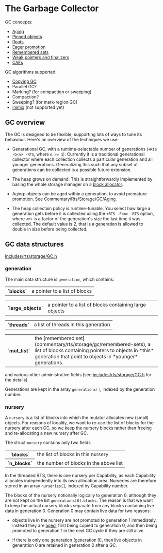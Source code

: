 # The Garbage Collector



GC concepts:


- [Aging](commentary/rts/storage/gc/aging)
- [Pinned objects](commentary/rts/storage/gc/pinned)
- [Roots](commentary/rts/storage/gc/roots)
- [Eager promotion](commentary/rts/storage/gc/eager-promotion)
- [Remembered sets](commentary/rts/storage/gc/remembered-sets)
- [Weak pointers and finalizers](commentary/rts/storage/gc/weak)
- [CAFs](commentary/rts/storage/gc/ca-fs)


GC algorithms supported:


- [Copying GC](commentary/rts/storage/gc/copying)
- Parallel GC?
- Marking? (for compaction or sweeping)
- Compaction?
- Sweeping? (for mark-region GC)
- [Immix](commentary/rts/storage/gc/immix) (not supported yet)

## GC overview



The GC is designed to be flexible, supporting lots of ways to tune its behaviour.  Here's an overview of the techniques we use:


- Generational GC, with a runtime-selectable number of generations (`+RTS -G<n> -RTS`, where `n >= 1`).  Currently it is a
  traditional generational collector where each collection collects a particular generation and all younger generations.
  Generalizing this such that any subset of generations can be collected is a possible future extension.

- The heap grows on demand.  This is straightforwardly implemented by basing the whole storage manager on a [block allocator](commentary/rts/storage/block-alloc).

- Aging: objects can be aged within a generation, to avoid premature promotion.  See [Commentary/Rts/Storage/GC/Aging](commentary/rts/storage/gc/aging).

- The heap collection policy is runtime-tunable.  You select how large a generation gets before it is collected using the `+RTS -F<n> -RTS` option, where `<n>` is a factor of the generation's size the last time it was collected.  The default value is 2, that is a generation is allowed to double in size before being collected.

## GC data structures



[includes/rts/storage/GC.h](/trac/ghc/browser/ghc/includes/rts/storage/GC.h)


### generation



The main data structure is `generation`, which contains:


<table><tr><th>`blocks`</th>
<td>
a pointer to a list of blocks
</td></tr></table>


<table><tr><th>`large_objects`</th>
<td>
a pointer to a list of blocks containing large objects
</td></tr></table>


<table><tr><th>`threads`</th>
<td>
a list of threads in this generation
</td></tr></table>


<table><tr><th>`mut_list`</th>
<td>
the [remembered set](commentary/rts/storage/gc/remembered-sets), a list of blocks containing pointers to objects in *this* generation that point to objects in *younger* generations
</td></tr></table>



and various other administrative fields (see [includes/rts/storage/GC.h](/trac/ghc/browser/ghc/includes/rts/storage/GC.h) for the details).



Generations are kept in the array `generations[]`, indexed by the generation number.


### nursery



A `nursery` is a list of blocks into which the mutator allocates new (small) objects.  For reasons of locality, we want to re-use the list of blocks for the nursery after each GC, so we keep the nursery blocks rather than freeing and re-allocating a new nursery after GC.



The struct `nursery` contains only two fields


<table><tr><th>`blocks`</th>
<td>
the list of blocks in this nursery
</td></tr>
<tr><th>`n_blocks`</th>
<td>
the number of blocks in the above list
</td></tr></table>



In the threaded RTS, there is one nursery per Capability, as each Capability allocates independently into its own allocation area.  Nurseries are therefore stored in an array `nurseries[]`, indexed by Capability number.



The blocks of the nursery notionally logically to generation 0, although they are not kept on the list `generations[0].blocks`.  The reason is that we want to keep the actual nursery blocks separate from any blocks containing live data in generation 0.  Generation 0 may contain live data for two reasons:


- objects live in the nursery are not promoted to generation 1 immediately, instead they are [aged](commentary/rts/storage/gc/aging), first being copied to generation 0, and then being promoted to generation 1 in the next GC cycle if they are still alive.

- If there is only one generation (generation 0), then live objects in generation 0 are retained in generation 0 after a GC.
